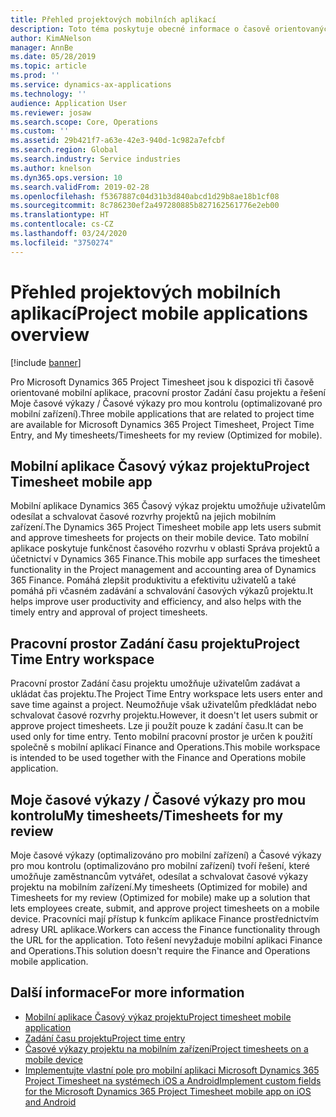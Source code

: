 ```yaml
---
title: Přehled projektových mobilních aplikací
description: Toto téma poskytuje obecné informace o časově orientovaných projektových aplikacích pro Microsoft Dynamics 365 Project Timesheet, pracovní prostor Zadání času projektu a řešení Moje časové výkazy / Časové výkazy pro mou kontrolu, které jsou k dispozici na mobilním zařízení.
author: KimANelson
manager: AnnBe
ms.date: 05/28/2019
ms.topic: article
ms.prod: ''
ms.service: dynamics-ax-applications
ms.technology: ''
audience: Application User
ms.reviewer: josaw
ms.search.scope: Core, Operations
ms.custom: ''
ms.assetid: 29b421f7-a63e-42e3-940d-1c982a7efcbf
ms.search.region: Global
ms.search.industry: Service industries
ms.author: knelson
ms.dyn365.ops.version: 10
ms.search.validFrom: 2019-02-28
ms.openlocfilehash: f5367887c04d31b3d840abcd1d29b8ae18b1cf08
ms.sourcegitcommit: 8c786230ef2a497280885b827162561776e2eb00
ms.translationtype: HT
ms.contentlocale: cs-CZ
ms.lasthandoff: 03/24/2020
ms.locfileid: "3750274"
---
```

# <a name="project-mobile-applications-overview"></a><span data-ttu-id="bba54-103">Přehled projektových mobilních aplikací</span><span class="sxs-lookup"><span data-stu-id="bba54-103">Project mobile applications overview</span></span>

[!include [banner](../includes/banner.md)]

<span data-ttu-id="bba54-104">Pro Microsoft Dynamics 365 Project Timesheet jsou k dispozici tři časově orientované mobilní aplikace, pracovní prostor Zadání času projektu a řešení Moje časové výkazy / Časové výkazy pro mou kontrolu (optimalizované pro mobilní zařízení).</span><span class="sxs-lookup"><span data-stu-id="bba54-104">Three mobile applications that are related to project time are available for Microsoft Dynamics 365 Project Timesheet, Project Time Entry, and My timesheets/Timesheets for my review (Optimized for mobile).</span></span>

## <a name="project-timesheet-mobile-app"></a><span data-ttu-id="bba54-105">Mobilní aplikace Časový výkaz projektu</span><span class="sxs-lookup"><span data-stu-id="bba54-105">Project Timesheet mobile app</span></span>

<span data-ttu-id="bba54-106">Mobilní aplikace Dynamics 365 Časový výkaz projektu umožňuje uživatelům odesílat a schvalovat časové rozvrhy projektů na jejich mobilním zařízení.</span><span class="sxs-lookup"><span data-stu-id="bba54-106">The Dynamics 365 Project Timesheet mobile app lets users submit and approve timesheets for projects on their mobile device.</span></span> <span data-ttu-id="bba54-107">Tato mobilní aplikace poskytuje funkčnost časového rozvrhu v oblasti Správa projektů a účetnictví v Dynamics 365 Finance.</span><span class="sxs-lookup"><span data-stu-id="bba54-107">This mobile app surfaces the timesheet functionality in the Project management and accounting area of Dynamics 365 Finance.</span></span> <span data-ttu-id="bba54-108">Pomáhá zlepšit produktivitu a efektivitu uživatelů a také pomáhá při včasném zadávání a schvalování časových výkazů projektu.</span><span class="sxs-lookup"><span data-stu-id="bba54-108">It helps improve user productivity and efficiency, and also helps with the timely entry and approval of project timesheets.</span></span>

## <a name="project-time-entry-workspace"></a><span data-ttu-id="bba54-109">Pracovní prostor Zadání času projektu</span><span class="sxs-lookup"><span data-stu-id="bba54-109">Project Time Entry workspace</span></span>

<span data-ttu-id="bba54-110">Pracovní prostor Zadání času projektu umožňuje uživatelům zadávat a ukládat čas projektu.</span><span class="sxs-lookup"><span data-stu-id="bba54-110">The Project Time Entry workspace lets users enter and save time against a project.</span></span> <span data-ttu-id="bba54-111">Neumožňuje však uživatelům předkládat nebo schvalovat časové rozvrhy projektu.</span><span class="sxs-lookup"><span data-stu-id="bba54-111">However, it doesn't let users submit or approve project timesheets.</span></span> <span data-ttu-id="bba54-112">Lze ji použít pouze k zadání času.</span><span class="sxs-lookup"><span data-stu-id="bba54-112">It can be used only for time entry.</span></span> <span data-ttu-id="bba54-113">Tento mobilní pracovní prostor je určen k použití společně s mobilní aplikací Finance and Operations.</span><span class="sxs-lookup"><span data-stu-id="bba54-113">This mobile workspace is intended to be used together with the Finance and Operations mobile application.</span></span>

## <a name="my-timesheetstimesheets-for-my-review"></a><span data-ttu-id="bba54-114">Moje časové výkazy / Časové výkazy pro mou kontrolu</span><span class="sxs-lookup"><span data-stu-id="bba54-114">My timesheets/Timesheets for my review</span></span>

<span data-ttu-id="bba54-115">Moje časové výkazy (optimalizováno pro mobilní zařízení) a Časové výkazy pro mou kontrolu (optimalizováno pro mobilní zařízení) tvoří řešení, které umožňuje zaměstnancům vytvářet, odesílat a schvalovat časové výkazy projektu na mobilním zařízení.</span><span class="sxs-lookup"><span data-stu-id="bba54-115">My timesheets (Optimized for mobile) and Timesheets for my review (Optimized for mobile) make up a solution that lets employees create, submit, and approve project timesheets on a mobile device.</span></span> <span data-ttu-id="bba54-116">Pracovníci mají přístup k funkcím aplikace Finance prostřednictvím adresy URL aplikace.</span><span class="sxs-lookup"><span data-stu-id="bba54-116">Workers can access the Finance functionality through the URL for the application.</span></span> <span data-ttu-id="bba54-117">Toto řešení nevyžaduje mobilní aplikaci Finance and Operations.</span><span class="sxs-lookup"><span data-stu-id="bba54-117">This solution doesn't require the Finance and Operations mobile application.</span></span>

## <a name="for-more-information"></a><span data-ttu-id="bba54-118">Další informace</span><span class="sxs-lookup"><span data-stu-id="bba54-118">For more information</span></span>

- [<span data-ttu-id="bba54-119">Mobilní aplikace Časový výkaz projektu</span><span class="sxs-lookup"><span data-stu-id="bba54-119">Project timesheet mobile application</span></span>](project-timesheet.md)
- [<span data-ttu-id="bba54-120">Zadání času projektu</span><span class="sxs-lookup"><span data-stu-id="bba54-120">Project time entry</span></span>]( project-time-entry-mobile-workspace.md)
- [<span data-ttu-id="bba54-121">Časové výkazy projektu na mobilním zařízení</span><span class="sxs-lookup"><span data-stu-id="bba54-121">Project timesheets on a mobile device</span></span>](Mobile-timesheets.md)
- [<span data-ttu-id="bba54-122">Implementujte vlastní pole pro mobilní aplikaci Microsoft Dynamics 365 Project Timesheet na systémech iOS a Android</span><span class="sxs-lookup"><span data-stu-id="bba54-122">Implement custom fields for the Microsoft Dynamics 365 Project Timesheet mobile app on iOS and Android</span></span>](custom-fields-mobile.md)
